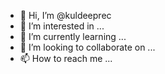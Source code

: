 - 👋 Hi, I’m @kuldeeprec
- 👀 I’m interested in ...
- 🌱 I’m currently learning ...
- 💞️ I’m looking to collaborate on ...
- 📫 How to reach me ...

<!---
kuldeeprec/kuldeeprec is a ✨ special ✨ repository because its `README.md` (this file) appears on your GitHub profile.
You can click the Preview link to take a look at your changes.
--->
